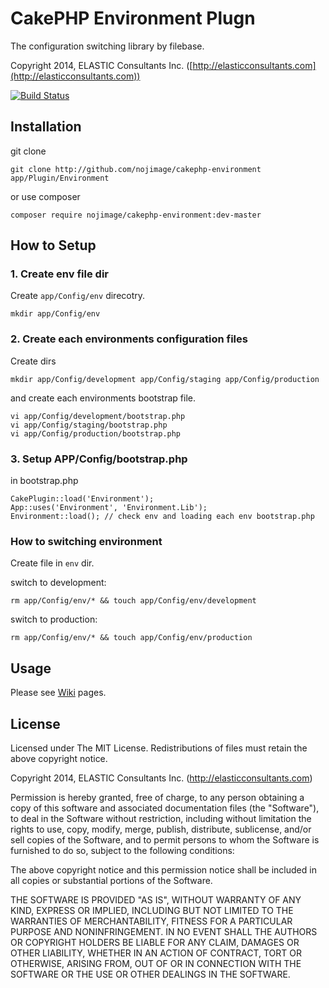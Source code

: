 # CakePHP Environment Plugn

The configuration switching library by filebase.

Copyright 2014, ELASTIC Consultants Inc. ([http://elasticconsultants.com](http://elasticconsultants.com))

[![Build Status](https://travis-ci.org/nojimage/cakephp-environment.png?branch=master)](https://travis-ci.org/nojimage/cakephp-environment)

## Installation

git clone

    git clone http://github.com/nojimage/cakephp-environment app/Plugin/Environment

or use composer

    composer require nojimage/cakephp-environment:dev-master


## How to Setup

### 1. Create env file dir

Create `app/Config/env` direcotry.

    mkdir app/Config/env

### 2. Create each environments configuration files

Create dirs

    mkdir app/Config/development app/Config/staging app/Config/production

and create each environments bootstrap file.

    vi app/Config/development/bootstrap.php
    vi app/Config/staging/bootstrap.php
    vi app/Config/production/bootstrap.php

### 3. Setup APP/Config/bootstrap.php

in bootstrap.php 

    CakePlugin::load('Environment');
    App::uses('Environment', 'Environment.Lib');
    Environment::load(); // check env and loading each env bootstrap.php

### How to switching environment

Create file in `env` dir.

switch to development:

    rm app/Config/env/* && touch app/Config/env/development

switch to production:

    rm app/Config/env/* && touch app/Config/env/production


## Usage

Please see [Wiki](https://github.com/nojimage/cakephp-environment/wiki) pages.

## License

Licensed under The MIT License.
Redistributions of files must retain the above copyright notice.


Copyright 2014, ELASTIC Consultants Inc. (http://elasticconsultants.com)

Permission is hereby granted, free of charge, to any person obtaining a copy
of this software and associated documentation files (the "Software"), to deal
in the Software without restriction, including without limitation the rights
to use, copy, modify, merge, publish, distribute, sublicense, and/or sell
copies of the Software, and to permit persons to whom the Software is
furnished to do so, subject to the following conditions:

The above copyright notice and this permission notice shall be included in
all copies or substantial portions of the Software.

THE SOFTWARE IS PROVIDED "AS IS", WITHOUT WARRANTY OF ANY KIND, EXPRESS OR
IMPLIED, INCLUDING BUT NOT LIMITED TO THE WARRANTIES OF MERCHANTABILITY,
FITNESS FOR A PARTICULAR PURPOSE AND NONINFRINGEMENT. IN NO EVENT SHALL THE
AUTHORS OR COPYRIGHT HOLDERS BE LIABLE FOR ANY CLAIM, DAMAGES OR OTHER
LIABILITY, WHETHER IN AN ACTION OF CONTRACT, TORT OR OTHERWISE, ARISING FROM,
OUT OF OR IN CONNECTION WITH THE SOFTWARE OR THE USE OR OTHER DEALINGS IN
THE SOFTWARE.

